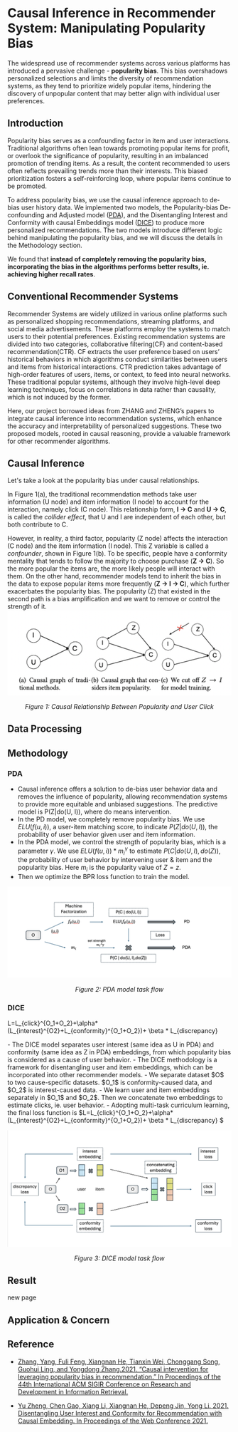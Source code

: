 # Causal Inference in Recommender System: Manipulating Popularity Bias
The widespread use of recommender systems across various platforms has introduced a pervasive challenge - **popularity bias**. This bias overshadows personalized selections and limits the diversity of recommendation systems, as they tend to prioritize widely popular items, hindering the discovery of unpopular content that may better align with individual user preferences. 

## Introduction
Popularity bias serves as a confounding factor in item and user interactions. Traditional algorithms often lean towards promoting popular items for profit, or overlook the significance of popularity, resulting in an imbalanced promotion of trending items. As a result, the content recommended to users often reflects prevailing trends more than their interests. This biased prioritization fosters a self-reinforcing loop, where popular items continue to be promoted.

To address popularity bias, we use the causal inference approach to de-bias user history data. We implemented two models, the Popularity-bias De-confounding and Adjusted model ([PDA](https://arxiv.org/pdf/2105.06067.pdf)), and the Disentangling Interest and Conformity with causal Embeddings model ([DICE](https://arxiv.org/pdf/2006.11011.pdf)) to produce more personalized recommendations. The two models introduce different logic behind manipulating the popularity bias, and we will discuss the details in the Methodology section.

We found that **instead of completely removing the popularity bias, incorporating the bias in the algorithms performs better results, ie. achieving higher recall rates**. 

## Conventional Recommender Systems
Recommender Systems are widely utilized in various online platforms such as personalized shopping recommendations, streaming platforms, and social media advertisements. These platforms employ the systems to match users to their potential preferences. Existing recommendation systems are divided into two categories, collaborative filtering(CF) and content-based recommendation(CTR). CF extracts the user preference based on users’ historical behaviors in which algorithms conduct similarities between users and items from historical interactions. CTR prediction takes advantage of high-order features of users, items, or context, to feed into neural networks. These traditional popular systems, although they involve high-level deep learning techniques, focus on correlations in data rather than causality, which is not induced by the former.

Here, our project borrowed ideas from ZHANG and ZHENG’s papers to integrate causal inference into recommendation systems, which enhance the accuracy and interpretability of personalized suggestions. These two proposed models, rooted in causal reasoning, provide a valuable framework for other recommender algorithms. 

## Causal Inference 
Let's take a look at the popularity bias under causal relationships.

In Figure 1(a), the traditional recommendation methods take user information (U node) and item information (I node) to account for the interaction, namely click (C node). This relationship form, **I -> C** and **U -> C**, is called the *collider effect*, that U and I are independent of each other, but both contribute to C.

However, in reality, a third factor, popularity (Z node) affects the interaction (C node) and the item information (I node). This Z variable is called a *confounder*, shown in Figure 1(b). To be specific, people have a conformity mentality that tends to follow the majority to choose purchase (**Z -> C**). So the more popular the items are, the more likely people will interact with them. On the other hand, recommender models tend to inherit the bias in the data to expose popular items more frequently (**Z -> I -> C**), which further exacerbates the popularity bias. The popularity (Z) that existed in the second path is a bias amplification and we want to remove or control the strength of it. 
![Image](images/pda_causal_graph.png)
<p align="center"><em>Figure 1: Causal Relationship Between Popularity and User Click</em></p>

## Data Processing

## Methodology
### PDA
- Causal inference offers a solution to de-bias user behavior data and removes the influence of popularity, allowing recommendation systems to provide more equitable and unbiased suggestions. The predictive model is P(Z|do(U, I)), where do means intervention. 
- In the PD model, we completely remove popularity bias. We use $ELU(f(u,i))$, a user-item matching score, to indicate $P(Z|do(U, I))$, the probability of user behavior given user and item information. 
- In the PDA model, we control the strength of popularity bias, which is a parameter $\gamma$. We use $ELU(f(u,i))*m_i^{\gamma}$ to estimate $P(C|do(U, I), do(Z))$, the probability of user behavior by intervening user & item and the popularity bias. Here $m_i$ is the popularity value of $Z=z$.
- Then we optimize the BPR loss function to train the model.

![Image](images/pda.png)
<p align="center"><em>Figure 2: PDA model task flow</em></p>

### DICE
<html>
 <head>
    <title>test</title>
    <script id="MathJax-script" async src="https://cdn.jsdelivr.net/npm/mathjax@3/es5/tex-mml-chtml.js"></script>
  </head>
 
 <body>
  <p> L=L_{click}^{O_1+O_2}+\alpha*(L_{interest}^{O2}+L_{conformity}^{O_1+O_2})+ \beta * L_{discrepancy} </p>
- The DICE model separates user interest (same idea as U in PDA) and conformity (same idea as Z in PDA) embeddings, from which popularity bias is considered as a cause of user behavior. 
- The DICE methodology is a framework for disentangling user and item embeddings, which can be incorporated into other recommender models.
- We separate dataset $O$ to two cause-specific datasets. $O_1$ is conformity-caused data, and $O_2$ is interest-caused data. 
- We learn user and item embeddings separately in $O_1$ and $O_2$. Then we concatenate two embeddings to estimate clicks, ie. user behavior. 
- Adopting multi-task curriculum learning, the final loss function is $L=L_{click}^{O_1+O_2}+\alpha*(L_{interest}^{O2}+L_{conformity}^{O_1+O_2})+ \beta * L_{discrepancy} $ 
 </body>
</html>

![Image](images/dice.png)
<p align="center"><em>Figure 3: DICE model task flow</em></p>

## Result
new page

## Application & Concern

## Reference
- [Zhang, Yang, Fuli Feng, Xiangnan He, Tianxin Wei, Chonggang Song, Guohui Ling, and Yongdong Zhang.2021. “Causal intervention for leveraging popularity bias in recommendation.” In Proceedings of the 44th International ACM SIGIR Conference on Research and Development in Information Retrieval.](https://arxiv.org/pdf/2105.06067.pdf)
 								
- [Yu Zheng, Chen Gao, Xiang Li, Xiangnan He, Depeng Jin, Yong Li. 2021. Disentangling User Interest and Conformity for Recommendation with Causal Embedding. In Proceedings of the Web Conference 2021.](https://arxiv.org/pdf/2006.11011.pdf)
